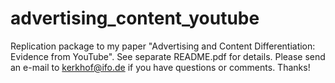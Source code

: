 # advertising_content_youtube
Replication package to my paper "Advertising and Content Differentiation: Evidence from YouTube". 
See separate README.pdf for details. Please send an e-mail to kerkhof@ifo.de if you have questions or comments. 
Thanks!
